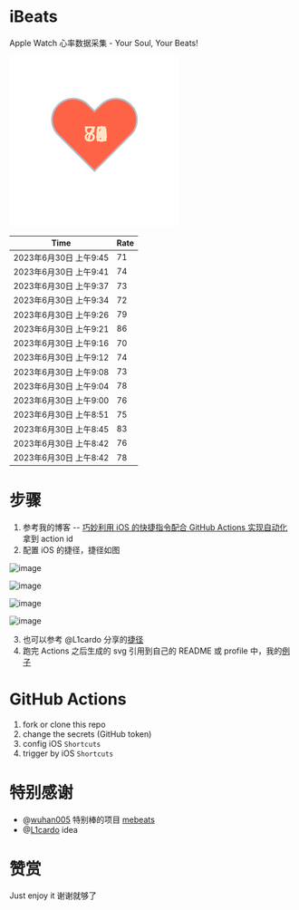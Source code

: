 # iBeats
Apple Watch 心率数据采集 - Your Soul, Your Beats!

![](./files/heart.svg)

<!--START_SECTION:my_heart_rate-->
| Time | Rate | 
 | ---- | ---- | 
| 2023年6月30日 上午9:45 | 71 |
| 2023年6月30日 上午9:41 | 74 |
| 2023年6月30日 上午9:37 | 73 |
| 2023年6月30日 上午9:34 | 72 |
| 2023年6月30日 上午9:26 | 79 |
| 2023年6月30日 上午9:21 | 86 |
| 2023年6月30日 上午9:16 | 70 |
| 2023年6月30日 上午9:12 | 74 |
| 2023年6月30日 上午9:08 | 73 |
| 2023年6月30日 上午9:04 | 78 |
| 2023年6月30日 上午9:00 | 76 |
| 2023年6月30日 上午8:51 | 75 |
| 2023年6月30日 上午8:45 | 83 |
| 2023年6月30日 上午8:42 | 76 |
| 2023年6月30日 上午8:42 | 78 |

<!--END_SECTION:my_heart_rate-->

# 步骤
1. 参考我的博客 -- [巧妙利用 iOS 的快捷指令配合 GitHub Actions 实现自动化](https://github.com/yihong0618/gitblog/issues/198) 拿到 action id
2. 配置 iOS 的捷径，捷径如图

![image](https://user-images.githubusercontent.com/15976103/122154218-0db0b480-ce97-11eb-93bb-5aec07c558dc.png)

![image](https://user-images.githubusercontent.com/15976103/122154236-186b4980-ce97-11eb-8e4b-70551a0391ae.png)

![image](https://user-images.githubusercontent.com/15976103/122154268-2d47dd00-ce97-11eb-902e-3acf292265a9.png)

![image](https://user-images.githubusercontent.com/15976103/122174055-fa144680-ceb4-11eb-9be2-3eb83cd516f7.png)

3. 也可以参考 @L1cardo 分享的[捷径](https://www.icloud.com/shortcuts/6ab6047b459c41ad822ad6b94b1c03d4)
4. 跑完 Actions 之后生成的 svg 引用到自己的 README 或 profile 中，我的[例子](https://github.com/yihong0618) 

# GitHub Actions

1. fork or clone this repo
2. change the secrets (GitHub token)
3. config iOS `Shortcuts` 
4. trigger by iOS `Shortcuts`

# 特别感谢
- @[wuhan005](https://github.com/wuhan005) 特别棒的项目 [mebeats](https://github.com/wuhan005/mebeats)
- @[L1cardo](https://github.com/L1cardo) idea

# 赞赏
Just enjoy it
谢谢就够了
